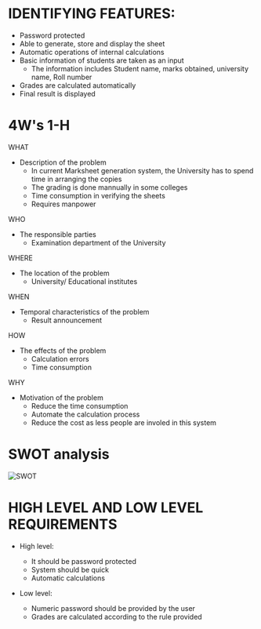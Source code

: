 # IDENTIFYING FEATURES: 
* Password protected
* Able to generate, store and display the sheet
* Automatic operations of internal calculations 
* Basic information of students are taken as an input
    * The information includes Student name, marks obtained, university name, Roll number
* Grades are calculated automatically
* Final result is displayed


# 4W's 1-H
WHAT
* Description of the problem
    * In current Marksheet generation system, the University has to spend time in arranging the copies
    * The grading is done mannually in some colleges
    * Time consumption in verifying the sheets
    * Requires manpower

WHO
* The responsible parties
    * Examination department of the University

WHERE
* The location of the problem
    * University/ Educational institutes 

WHEN
* Temporal characteristics of the problem
    * Result announcement 

HOW
* The effects of the problem
    * Calculation errors
    * Time consumption 

WHY
* Motivation of the problem
    * Reduce the time consumption
    * Automate the calculation process
    * Reduce the cost as less people are involed in this system 
# SWOT analysis
 ![SWOT](https://user-images.githubusercontent.com/66207959/153557024-3f42b70f-6d25-45a0-b476-de9a99074c96.PNG)

# HIGH LEVEL AND LOW LEVEL REQUIREMENTS 

* High level:
    * It should be password protected
    * System should be quick
    * Automatic calculations

* Low level:
    * Numeric password should be provided by the user
    * Grades are calculated according to the rule provided 

